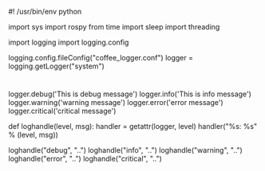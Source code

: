 #! /usr/bin/env python

import sys
import rospy
from time import sleep
import threading

import logging
import logging.config

logging.config.fileConfig("coffee_logger.conf")
logger = logging.getLogger("system")
#
logger.debug('This is debug message')
logger.info('This is info message')
logger.warning('warning message')
logger.error('error message')
logger.critical('critical message')


def loghandle(level, msg):
    handler = getattr(logger, level)
    handler("%s: %s" % (level, msg))

loghandle("debug", "..")
loghandle("info", "..")
loghandle("warning", "..")
loghandle("error", "..")
loghandle("critical", "..")
